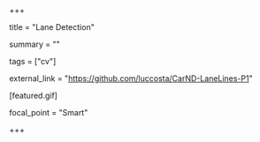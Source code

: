 +++

title = "Lane Detection"


summary = ""

tags = ["cv"]


external_link = "https://github.com/luccosta/CarND-LaneLines-P1"


[featured.gif]


focal_point = "Smart" 

+++
